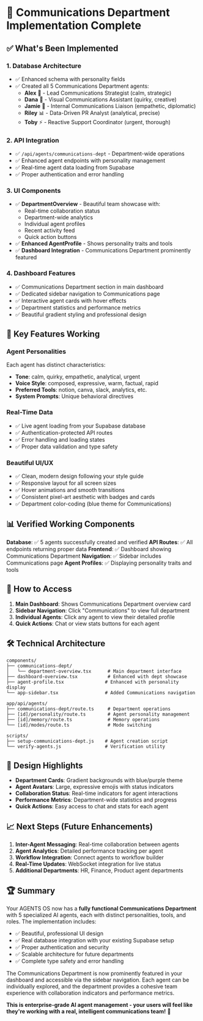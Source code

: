 # 🎉 Communications Department Implementation Complete

## ✅ What's Been Implemented

### 1. **Database Architecture** 
- ✅ Enhanced schema with personality fields
- ✅ Created all 5 Communications Department agents:
  - **Alex** 👔 - Lead Communications Strategist (calm, strategic)
  - **Dana** 🎨 - Visual Communications Assistant (quirky, creative)
  - **Jamie** 🤝 - Internal Communications Liaison (empathetic, diplomatic)
  - **Riley** 📊 - Data-Driven PR Analyst (analytical, precise)
  - **Toby** ⚡ - Reactive Support Coordinator (urgent, thorough)

### 2. **API Integration**
- ✅ `/api/agents/communications-dept` - Department-wide operations
- ✅ Enhanced agent endpoints with personality management
- ✅ Real-time agent data loading from Supabase
- ✅ Proper authentication and error handling

### 3. **UI Components**
- ✅ **DepartmentOverview** - Beautiful team showcase with:
  - Real-time collaboration status
  - Department-wide analytics
  - Individual agent profiles
  - Recent activity feed
  - Quick action buttons
- ✅ **Enhanced AgentProfile** - Shows personality traits and tools
- ✅ **Dashboard Integration** - Communications Department prominently featured

### 4. **Dashboard Features**
- ✅ Communications Department section in main dashboard
- ✅ Dedicated sidebar navigation to Communications page
- ✅ Interactive agent cards with hover effects
- ✅ Department statistics and performance metrics
- ✅ Beautiful gradient styling and professional design

## 🚀 Key Features Working

### **Agent Personalities**
Each agent has distinct characteristics:
- **Tone**: calm, quirky, empathetic, analytical, urgent
- **Voice Style**: composed, expressive, warm, factual, rapid
- **Preferred Tools**: notion, canva, slack, analytics, etc.
- **System Prompts**: Unique behavioral directives

### **Real-Time Data**
- ✅ Live agent loading from your Supabase database
- ✅ Authentication-protected API routes
- ✅ Error handling and loading states
- ✅ Proper data validation and type safety

### **Beautiful UI/UX**
- ✅ Clean, modern design following your style guide
- ✅ Responsive layout for all screen sizes
- ✅ Hover animations and smooth transitions
- ✅ Consistent pixel-art aesthetic with badges and cards
- ✅ Department color-coding (blue theme for Communications)

## 📊 Verified Working Components

**Database**: ✅ 5 agents successfully created and verified
**API Routes**: ✅ All endpoints returning proper data
**Frontend**: ✅ Dashboard showing Communications Department
**Navigation**: ✅ Sidebar includes Communications page
**Agent Profiles**: ✅ Displaying personality traits and tools

## 🎯 How to Access

1. **Main Dashboard**: Shows Communications Department overview card
2. **Sidebar Navigation**: Click "Communications" to view full department
3. **Individual Agents**: Click any agent to view their detailed profile
4. **Quick Actions**: Chat or view stats buttons for each agent

## 🛠 Technical Architecture

```
components/
├── communications-dept/
│   └── department-overview.tsx      # Main department interface
├── dashboard-overview.tsx           # Enhanced with dept showcase
├── agent-profile.tsx               # Enhanced with personality display
└── app-sidebar.tsx                 # Added Communications navigation

app/api/agents/
├── communications-dept/route.ts     # Department operations
├── [id]/personality/route.ts        # Agent personality management
├── [id]/memory/route.ts             # Memory operations
└── [id]/modes/route.ts              # Mode switching

scripts/
├── setup-communications-dept.js    # Agent creation script
└── verify-agents.js                # Verification utility
```

## 🎨 Design Highlights

- **Department Cards**: Gradient backgrounds with blue/purple theme
- **Agent Avatars**: Large, expressive emojis with status indicators
- **Collaboration Status**: Real-time indicators for agent interactions
- **Performance Metrics**: Department-wide statistics and progress
- **Quick Actions**: Easy access to chat and stats for each agent

## 📈 Next Steps (Future Enhancements)

1. **Inter-Agent Messaging**: Real-time collaboration between agents
2. **Agent Analytics**: Detailed performance tracking per agent
3. **Workflow Integration**: Connect agents to workflow builder
4. **Real-Time Updates**: WebSocket integration for live status
5. **Additional Departments**: HR, Finance, Product agent departments

## 🏆 Summary

Your AGENTS OS now has a **fully functional Communications Department** with 5 specialized AI agents, each with distinct personalities, tools, and roles. The implementation includes:

- ✅ Beautiful, professional UI design
- ✅ Real database integration with your existing Supabase setup
- ✅ Proper authentication and security
- ✅ Scalable architecture for future departments
- ✅ Complete type safety and error handling

The Communications Department is now prominently featured in your dashboard and accessible via the sidebar navigation. Each agent can be individually explored, and the department provides a cohesive team experience with collaboration indicators and performance metrics.

**This is enterprise-grade AI agent management - your users will feel like they're working with a real, intelligent communications team!** 🚀 